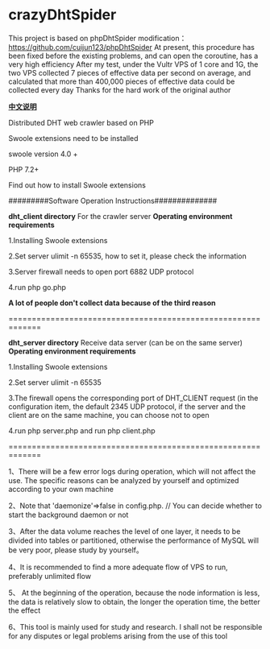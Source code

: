 crazyDhtSpider
======
  This project is based on phpDhtSpider modification：https://github.com/cuijun123/phpDhtSpider
  At present, this procedure has been fixed before the existing problems, and can open the coroutine, has a very high efficiency
  After my test, under the Vultr VPS of 1 core and 1G, the two VPS collected 7 pieces of effective data per second on average, and calculated that more than 400,000 pieces of effective data could be collected every day
  Thanks for the hard work of the original author

**[中文说明](README_CN.md)**

Distributed DHT web crawler based on PHP

Swoole extensions need to be installed

swoole version 4.0 +

PHP 7.2+

Find out how to install Swoole extensions

#########Software Operation Instructions##############

**dht_client directory** For the crawler server **Operating environment requirements**

1.Installing Swoole extensions

2.Set server ulimit -n 65535, how to set it, please check the information

3.Server firewall needs to open port 6882 UDP protocol

4.run php go.php

**A lot of people don't collect data because of the third reason**

=============================================================

**dht_server directory** Receive data server (can be on the same server) **Operating environment requirements**

1.Installing Swoole extensions

2.Set server ulimit -n 65535

3.The firewall opens the corresponding port of DHT_CLIENT request (in the configuration item, the default 2345 UDP protocol, if the server and the client are on the same machine, you can choose not to open

4.run php server.php and run php client.php

=============================================================

1、There will be a few error logs during operation, which will not affect the use. The specific reasons can be analyzed by yourself and optimized according to your own machine

2、Note that 'daemonize'=>false in config.php. // You can decide whether to start the background daemon or not

3、After the data volume reaches the level of one layer, it needs to be divided into tables or partitioned, otherwise the performance of MySQL will be very poor, please study by yourself。

4、It is recommended to find a more adequate flow of VPS to run, preferably unlimited flow

5、 At the beginning of the operation, because the node information is less, the data is relatively slow to obtain, the longer the operation time, the better the effect

6、This tool is mainly used for study and research. I shall not be responsible for any disputes or legal problems arising from the use of this tool


